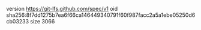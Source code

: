 version https://git-lfs.github.com/spec/v1
oid sha256:8f7dd1275b7ea6f66ca146449340791f60f987facc2a5a1ebe05250d6cb03233
size 3066
